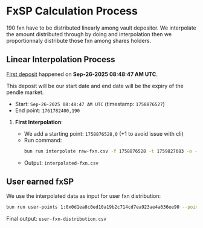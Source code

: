 # FxSP Calculation Process

190 fxn have to be distributed linearly among vault depositor. We interpolate the amount distributed through by doing and interpolation then we proportionnaly distribute those fxn among shares holders.


## Linear Interpolation Process

[First deposit](https://etherscan.io/tx/0x73503d94cc6b261389169023ff8279ad26faeb52abeee1e5e765be073db05a9f) happened on **Sep-26-2025 08:48:47 AM UTC**. 

This deposit will be our start date and end date will be the expiry of the pendle market.

- Start: `Sep-26-2025 08:48:47 AM UTC` (timestamp: `1758876527`)
- End point: `1761782400,190`

1. **First Interpolation**:

   - We add a starting point: `1758876528,0` (+1 to avoid issue with cli)
   - Run command:
     ```bash
     bun run interpolate raw-fxn.csv -f 1758876528 -t 1759827683 -o --frequency 3600 -p 3
     ```
   - Output: `interpolated-fxn.csv`

## User earned fxSP

We use the interpolated data as input for user fxn distribution:

```bash
bun run user-points 1:0x0d1ea8c0ed10a19b2c714cd7ea923ae4a636ee90 --points interpolated-fxn.csv
```

Final output: `user-fxn-distribution.csv`
